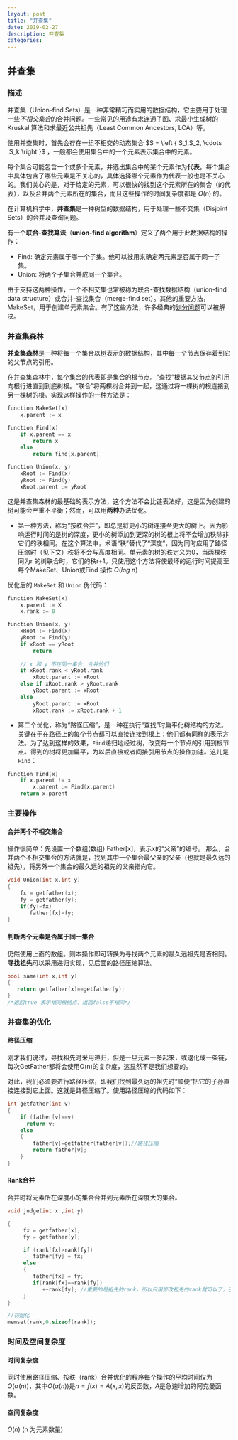 ```yaml
---
layout: post
title: "并查集"
date: 2019-02-27
description: 并查集
categories: 
---
```

<!--more-->

## 并查集

### 描述

并查集（Union-find Sets）是一种非常精巧而实用的数据结构，它主要用于处理一些*不相交集合*的合并问题。一些常见的用途有求连通子图、求最小生成树的 Kruskal 算法和求最近公共祖先（Least Common Ancestors, LCA）等。

使用并查集时，首先会存在一组不相交的动态集合 $S = \left { S_1,S_2, \cdots ,S_k \right }$ ，一般都会使用集合中的一个元素表示集合中的元素。

每个集合可能包含一个或多个元素，并选出集合中的某个元素作为**代表**。每个集合中具体包含了哪些元素是不关心的，具体选择哪个元素作为代表一般也是不关心的。我们关心的是，对于给定的元素，可以很快的找到这个元素所在的集合（的代表），以及合并两个元素所在的集合，而且这些操作的时间复杂度都是 $O(n)$ 的。

在计算机科学中，**并查集**是一种树型的数据结构，用于处理一些不交集（Disjoint Sets）的合并及查询问题。

有一个**联合-查找算法**（**union-find algorithm**）定义了两个用于此数据结构的操作：

- Find: 确定元素属于哪一个子集。他可以被用来确定两元素是否属于同一子集。
- Union: 将两个子集合并成同一个集合。

由于支持这两种操作，一个不相交集也常被称为联合-查找数据结构（union-find data structure）或合并-查找集合（merge-find set）。其他的重要方法，MakeSet，用于创建单元素集合。有了这些方法，许多经典的[划分问题](https://zh.wikipedia.org/w/index.php?title=%E5%88%92%E5%88%86%E9%97%AE%E9%A2%98&action=edit&redlink=1)可以被解决。

### 并查集森林

**并查集森林**是一种将每一个集合以[树](https://zh.wikipedia.org/wiki/%E6%A0%91_(%E6%95%B0%E6%8D%AE%E7%BB%93%E6%9E%84))表示的数据结构，其中每一个节点保存着到它的父节点的引用。

在并查集森林中，每个集合的代表即是集合的根节点。“查找”根据其父节点的引用向根行进直到到底树根。“联合”将两棵树合并到一起，这通过将一棵树的根连接到另一棵树的根。实现这样操作的一种方法是：

```c++
function MakeSet(x)
    x.parent := x
```

``` c++
function Find(x)
    if x.parent == x
    	return x
    else
    	return find(x.parent)
```

``` c++
function Union(x, y)
    xRoot := Find(x)
    yRoot := Find(y)
    xRoot.parent := yRoot
```

这是并查集森林的最基础的表示方法，这个方法不会比链表法好，这是因为创建的树可能会严重不平衡；然而，可以用**两种**办法优化。

- 第一种方法，称为“按秩合并”，即总是将更小的树连接至更大的树上。因为影响运行时间的是树的深度，更小的树添加到更深的树的根上将不会增加秩除非它们的秩相同。在这个算法中，术语“秩”替代了“深度”，因为同时应用了路径压缩时（见下文）秩将不会与高度相同。单元素的树的秩定义为0，当两棵秩同为r 的树联合时，它们的秩r+1。只使用这个方法将使最坏的运行时间提高至每个MakeSet、Union或Find 操作 $O(log \ n)$

优化后的 `MakeSet` 和 `Union`  伪代码：

``` c++
function MakeSet(x)
    x.parent := X
    x.rank := 0
```

``` c++
function Union(x, y)
    xRoot := Find(x)
    yRoot := Find(y)
    if xRoot == yRoot
    	return
    
    // x 和 y 不在同一集合，合并他们
    if xRoot.rank < yRoot.rank
    	xRoot.parent := xRoot
    else if xRoot.rank > yRoot.rank
    	yRoot.parent := xRoot
    else
    	yRoot.parent := xRoot
    	xRoot.rank := xRoot.rank + 1
```

- 第二个优化，称为“路径压缩”，是一种在执行“查找”时扁平化树结构的方法。关键在于在路径上的每个节点都可以直接连接到根上；他们都有同样的表示方法。为了达到这样的效果，`Find`递归地经过树，改变每一个节点的引用到根节点。得到的树将更加扁平，为以后直接或者间接引用节点的操作加速。这儿是`Find`：

``` c++
function Find(x)
    if x.parent != x
    	x.parent := Find(x.parent)
    return x.parent
```

### 主要操作

#### 合并两个不相交集合

操作很简单：先设置一个数组(数组) Father[x]，表示x的“父亲”的编号。 那么，合并两个不相交集合的方法就是，找到其中一个集合最父亲的父亲（也就是最久远的祖先），将另外一个集合的最久远的祖先的父亲指向它。

``` c++
void Union(int x,int y)
{
    fx = getfather(x);
    fy = getfather(y);
    if(fy!=fx)
       father[fx]=fy;
}
```

#### 判断两个元素是否属于同一集合

仍然使用上面的数组。则本操作即可转换为寻找两个元素的最久远祖先是否相同。**寻找祖先**可以采用递归实现，见后面的路径压缩算法。

``` c++
bool same(int x,int y)
{
   return getfather(x)==getfather(y);
}
/*返回true 表示相同根结点，返回false不相同*/
```

###  并查集的优化

#### 路径压缩

刚才我们说过，寻找祖先时采用递归，但是一旦元素一多起来，或退化成一条链，每次GetFather都将会使用O(n)的复杂度，这显然不是我们想要的。

对此，我们必须要进行路径压缩，即我们找到最久远的祖先时“顺便”把它的子孙直接连接到它上面。这就是路径压缩了。使用路径压缩的代码如下：

``` c++
int getfather(int v)
{
    if (father[v]==v)
      return v;
    else
    {
        father[v]=getfather(father[v]);//路径压缩
        return father[v];
    }
}
```

#### Rank合并

合并时将元素所在深度小的集合合并到元素所在深度大的集合。

``` c++
void judge(int x ,int y)

{
     fx = getfather(x);
     fy = getfather(y);

     if (rank[fx]>rank[fy])
        father[fy] = fx;
     else
     {
        father[fx] = fy;
        if(rank[fx]==rank[fy])
           ++rank[fy]; //重要的是祖先的rank，所以只用修改祖先的rank就可以了，子节点的rank不用管
     }
}

//初始化
memset(rank,0,sizeof(rank));
```

### 时间及空间复杂度

#### 时间复杂度

同时使用路径压缩、按秩（rank）合并优化的程序每个操作的平均时间仅为 $O(\alpha(n))$，其中$O(\alpha(n))$是$n=f(x)=A(x,x)$的反函数，$A$是急速增加的阿克曼函数。

#### 空间复杂度

$O(n)$ (n 为元素数量)

